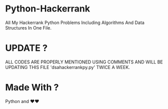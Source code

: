 # Python-Hackerrank
All My Hackerrank Python Problems Including Algorithms And Data Structures In One File.

# UPDATE ?
ALL CODES ARE PROPERLY MENTIONED USING COMMENTS AND WILL BE UPDATING THIS FILE 'dsahackerrankpy.py' TWICE A WEEK.

# Made With ?
Python and ❤️❤️
